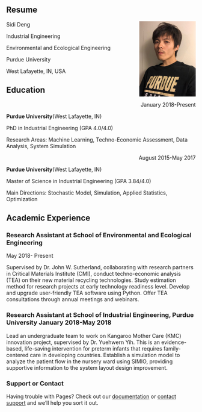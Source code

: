 ## Resume

Sidi Deng <img align = 'right' width = "150" src="/Image/Image.png" >




Industrial Engineering

Environmental and Ecological Engineering

Purdue University

West Lafayette, IN, USA


## Education
<div align="right">January 2018-Present</div>

**Purdue University**(West Lafayette, IN)

PhD in Industrial Engineering (GPA 4.0/4.0)


Research Areas: Machine Learning, Techno-Economic Assessment, Data Analysis, System Simulation

<div align="right">August 2015-May 2017</div>

**Purdue University**(West Lafayette, IN)

Master of Science in Industrial Engineering (GPA 3.84/4.0)

Main Directions: Stochastic Model, Simulation, Applied Statistics, Optimization

## Academic Experience
### Research Assistant at School of Environmental and Ecological Engineering
May 2018- Present

Supervised by Dr. John W. Sutherland, collaborating with research partners in Critical Materials Institute (CMI), conduct techno-economic analysis (TEA) on their new material recycling technologies. Study estimation method for research projects at early technology readiness level. Develop and upgrade user-friendly TEA software using Python. Offer TEA consultations through annual meetings and webinars.

### Research Assistant at School of Industrial Engineering, Purdue University                                             January 2018-May 2018

Lead an undergraduate team to work on Kangaroo Mother Care (KMC) innovation project, supervised by Dr. Yuehwern Yih. This is an evidence-based, life-saving intervention for preterm infants that requires family-centered care in developing countries. Establish a simulation model to analyze the patient flow in the nursery ward using SIMIO, providing supportive information to the system layout design improvement.

### Support or Contact

Having trouble with Pages? Check out our [documentation](https://help.github.com/categories/github-pages-basics/) or [contact support](https://github.com/contact) and we’ll help you sort it out.
